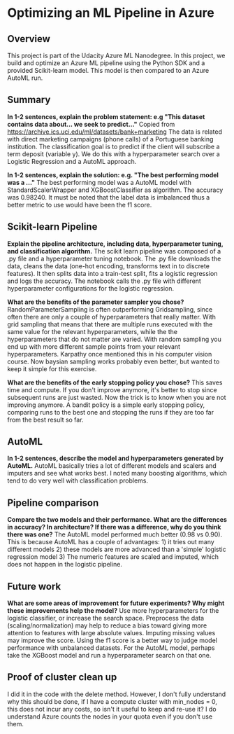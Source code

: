 # Optimizing an ML Pipeline in Azure

## Overview
This project is part of the Udacity Azure ML Nanodegree.
In this project, we build and optimize an Azure ML pipeline using the Python SDK and a provided Scikit-learn model.
This model is then compared to an Azure AutoML run.

## Summary
**In 1-2 sentences, explain the problem statement: e.g "This dataset contains data about... we seek to predict..."**
Copied from https://archive.ics.uci.edu/ml/datasets/bank+marketing
The data is related with direct marketing campaigns (phone calls) of a Portuguese banking institution. The classification goal is to predict if the client will subscribe a term deposit (variable y). We do this with a hyperparameter search over a Logistic Regression and a AutoML approach.

**In 1-2 sentences, explain the solution: e.g. "The best performing model was a ..."**
The best performing model was a AutoML model with StandardScalerWrapper and XGBoostClassifier as algorithm. The accuracy was 0.98240. It must be noted that the label data is imbalanced thus a better metric to use would have been the f1 score.

## Scikit-learn Pipeline
**Explain the pipeline architecture, including data, hyperparameter tuning, and classification algorithm.**
The scikit learn pipeline was composed of a .py file and a hyperparameter tuning notebook. The .py file downloads the data, cleans the data (one-hot encoding, transforms text in to discrete features). It then splits data into a train-test split, fits a logistic regression and logs the accuracy. The notebook calls the .py file with different hyperparameter configurations for the logistic regression.

**What are the benefits of the parameter sampler you chose?**
RandomParameterSampling is often outperforming Gridsampling, since often there are only a couple of hyperparameters that really matter. With grid sampling that means that there are multiple runs executed with the same value for the relevant hyperparameters, while the the hyperparameters that do not matter are varied. With random sampling you end up with more different sample points from your relevant hyperparameters. Karpathy once mentioned this in his computer vision course.
Now baysian sampling works probably even better, but wanted to keep it simple for this exercise.

**What are the benefits of the early stopping policy you chose?**
This saves time and compute. If you don't improve anymore, it's better to stop since subsequent runs are just wasted. Now the trick is to know when you are not improving anymore. A bandit policy is a simple early stopping policy, comparing runs to the best one and stopping the runs if they are too far from the best result so far.
## AutoML
**In 1-2 sentences, describe the model and hyperparameters generated by AutoML.**
AutoML basically tries a lot of different models and scalers and imputers and see what works best. I noted many boosting algorithms, which tend to do very well with classification problems.

## Pipeline comparison
**Compare the two models and their performance. What are the differences in accuracy? In architecture? If there was a difference, why do you think there was one?**
The AutoML model performed much better (0.98 vs 0.90). This is because AutoML has a couple of advantages: 1) it tries out many different models 2) these models are more advanced than a 'simple' logistic regression model 3) The numeric features are scaled and imputed, which does not happen in the logistic pipeline.

## Future work
**What are some areas of improvement for future experiments? Why might these improvements help the model?**
Use more hyperparameters for the logistic classifier, or increase the search space.
Preprocess the data (scaling/normalization) may help to reduce a bias toward giving more attention to features with large absolute values.
Imputing missing values may improve the score.
Using the f1 score is a better way to judge model performance with unbalanced datasets.
For the AutoML model, perhaps take the XGBoost model and run a hyperparameter search on that one.

## Proof of cluster clean up
I did it in the code with the delete method. However, I don't fully understand why this should be done, if I have a compute cluster with min_nodes = 0, this does not incur any costs, so isn't it useful to keep and re-use it? I do understand Azure counts the nodes in your quota even if you don't use them.
